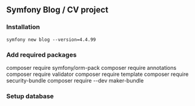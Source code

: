 ## Symfony Blog / CV project

### Installation

```shell
symfony new blog --version=4.4.99
```

### Add required packages

composer require symfony/orm-pack
composer require annotations
composer require validator
composer require template
composer require security-bundle
composer require --dev maker-bundle

### Setup database

